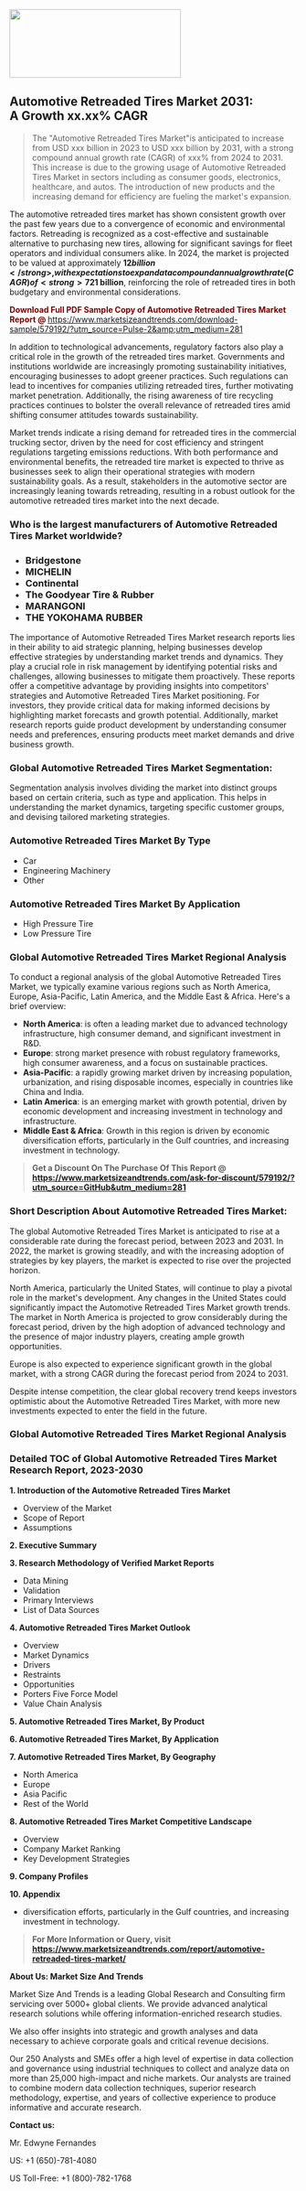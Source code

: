 <img src="https://100x100musica.es/wp-content/uploads/2024/12/Verified-Market-Reports-4-300x120.jpg" alt="" width="300" height="120" class="alignnone size-medium wp-image-100382" /><h2>Automotive Retreaded Tires Market 2031: A&nbsp;Growth&nbsp;xx.xx% CAGR</h2><blockquote id="" class="">The "Automotive Retreaded Tires Market"is anticipated to increase from USD xxx billion in 2023 to USD xxx billion by 2031, with a strong compound annual growth rate (CAGR) of xxx% from 2024 to 2031. This increase is due to the growing usage of Automotive Retreaded Tires Market in sectors including as consumer goods, electronics, healthcare, and autos. The introduction of new products and the increasing demand for efficiency are fueling the market's expansion.</blockquote><p><p>The automotive retreaded tires market has shown consistent growth over the past few years due to a convergence of economic and environmental factors. Retreading is recognized as a cost-effective and sustainable alternative to purchasing new tires, allowing for significant savings for fleet operators and individual consumers alike. In 2024, the market is projected to be valued at approximately <strong>$12 billion</strong>, with expectations to expand at a compound annual growth rate (CAGR) of <strong>7%</strong> through 2032. This growth is primarily driven by rising operational costs, increasing demand for fuel-efficient solutions, and greater awareness of sustainability practices within the automotive industry.</p><p>Furthermore, advancements in retreading technologies have improved the quality and performance of retreaded tires, paving the way for increased adoption in various segments, including passenger vehicles, commercial trucks, and even specialty vehicles. The enhancement of manufacturing processes results in retreaded tires that often meet or exceed the performance benchmarks of new tires, thus attracting a broader customer base. By 2032, the market size is anticipated to reach around <strong>$21 billion</strong>, reinforcing the role of retreaded tires in both budgetary and environmental considerations.</p><p><strong><span style="color: #800000;">Download Full PDF Sample Copy of Automotive Retreaded Tires Market Report @</span>&nbsp;</strong><a href="https://www.marketsizeandtrends.com/download-sample/579192/?utm_source=Pulse-2&amp;utm_medium=281">https://www.marketsizeandtrends.com/download-sample/579192/?utm_source=Pulse-2&amp;utm_medium=281</a></p><p>In addition to technological advancements, regulatory factors also play a critical role in the growth of the retreaded tires market. Governments and institutions worldwide are increasingly promoting sustainability initiatives, encouraging businesses to adopt greener practices. Such regulations can lead to incentives for companies utilizing retreaded tires, further motivating market penetration. Additionally, the rising awareness of tire recycling practices continues to bolster the overall relevance of retreaded tires amid shifting consumer attitudes towards sustainability.</p><p>Market trends indicate a rising demand for retreaded tires in the commercial trucking sector, driven by the need for cost efficiency and stringent regulations targeting emissions reductions. With both performance and environmental benefits, the retreaded tire market is expected to thrive as businesses seek to align their operational strategies with modern sustainability goals. As a result, stakeholders in the automotive sector are increasingly leaning towards retreading, resulting in a robust outlook for the automotive retreaded tires market into the next decade.</p></p><h3 id="" class="">Who is the largest manufacturers of&nbsp;Automotive Retreaded Tires Market worldwide?</h3><h3 class=""><p><ul><li>Bridgestone </li><li> MICHELIN </li><li> Continental </li><li> The Goodyear Tire & Rubber </li><li> MARANGONI </li><li> THE YOKOHAMA RUBBER</li></ul></p></h3><p id="ember58" class="ember-view reader-text-block__paragraph">The importance of&nbsp;Automotive Retreaded Tires Market research reports lies in their ability to aid strategic planning, helping businesses develop effective strategies by understanding market trends and dynamics. They play a crucial role in risk management by identifying potential risks and challenges, allowing businesses to mitigate them proactively. These reports offer a competitive advantage by providing insights into competitors' strategies and Automotive Retreaded Tires Market positioning. For investors, they provide critical data for making informed decisions by highlighting market forecasts and growth potential. Additionally, market research reports guide product development by understanding consumer needs and preferences, ensuring products meet market demands and drive business growth.</p><h3 id="" class="">Global&nbsp;Automotive Retreaded Tires Market Segmentation:</h3><p id="" class="">Segmentation analysis involves dividing the market into distinct groups based on certain criteria, such as type and application. This helps in understanding the market dynamics, targeting specific customer groups, and devising tailored marketing strategies.</p><h3 id="" class="">Automotive Retreaded Tires Market&nbsp;By Type</h3><p><p><ul><li>Car</li><li> Engineering Machinery</li><li> Other</p></li></ul></p></p><h3 id="" class="">Automotive Retreaded Tires Market&nbsp;By Application</h3><p class=""><p><ul><li>High Pressure Tire</li><li> Low Pressure Tire</li></ul></p></p><h3 id="" class="">Global Automotive Retreaded Tires Market Regional Analysis</h3><p id="" class="">To conduct a regional analysis of the global Automotive Retreaded Tires Market, we typically examine various regions such as North America, Europe, Asia-Pacific, Latin America, and the Middle East &amp; Africa. Here's a brief overview:</p><ul><li><strong>North America</strong>: is often a leading market due to advanced technology infrastructure, high consumer demand, and significant investment in R&amp;D.</li><li><strong>Europe</strong>: strong market presence with robust regulatory frameworks, high consumer awareness, and a focus on sustainable practices.</li><li><strong>Asia-Pacific</strong>: a rapidly growing market driven by increasing population, urbanization, and rising disposable incomes, especially in countries like China and India.</li><li><strong>Latin America</strong>: is an emerging market with growth potential, driven by economic development and increasing investment in technology and infrastructure.</li><li><strong>Middle East &amp; Africa</strong>: Growth in this region is driven by economic diversification efforts, particularly in the Gulf countries, and increasing investment in technology.</li></ul><blockquote id="" class=""><strong>Get a Discount On The Purchase Of This Report @ <a href="https://www.marketsizeandtrends.com/download-sample/579192/?utm_source=GitHub&utm_medium=281" target="_blank">https://www.marketsizeandtrends.com/ask-for-discount/579192/?utm_source=GitHub&utm_medium=281</a></strong></blockquote><h3>Short Description About Automotive Retreaded Tires Market:</h3><p id="ember58" class="ember-view reader-text-block__paragraph">The global&nbsp;Automotive Retreaded Tires Market&nbsp;is anticipated to rise at a considerable rate during the forecast period, between 2023 and 2031. In 2022, the market is growing steadily, and with the increasing adoption of strategies by key players, the market is expected to rise over the projected horizon.</p><p id="ember59" class="ember-view reader-text-block__paragraph">North America, particularly the United States, will continue to play a pivotal role in the market's development. Any changes in the United States could significantly impact the&nbsp;Automotive Retreaded Tires Market&nbsp;growth trends. The market in North America is projected to grow considerably during the forecast period, driven by the high adoption of advanced technology and the presence of major industry players, creating ample growth opportunities.</p><p id="ember60" class="ember-view reader-text-block__paragraph">Europe is also expected to experience significant growth in the global market, with a strong CAGR during the forecast period from 2024 to 2031.</p><p id="ember61" class="ember-view reader-text-block__paragraph">Despite intense competition, the clear global recovery trend keeps investors optimistic about the&nbsp;Automotive Retreaded Tires Market, with more new investments expected to enter the field in the future.</p><h3 id="" class="">Global Automotive Retreaded Tires Market Regional Analysis</h3><h3 id="" class="">Detailed TOC of Global Automotive Retreaded Tires Market Research Report, 2023-2030</h3><p id="" class=""><strong>1. Introduction of the Automotive Retreaded Tires Market</strong></p><ul><li>Overview of the Market</li><li>Scope of Report</li><li>Assumptions</li></ul><p id="" class=""><strong>2. Executive Summary</strong></p><p id="" class=""><strong>3. Research Methodology of Verified Market Reports</strong></p><ul><li>Data Mining</li><li>Validation</li><li>Primary Interviews</li><li>List of Data Sources</li></ul><p id="" class=""><strong>4. Automotive Retreaded Tires Market Outlook</strong></p><ul><li>Overview</li><li>Market Dynamics</li><li>Drivers</li><li>Restraints</li><li>Opportunities</li><li>Porters Five Force Model</li><li>Value Chain Analysis</li></ul><p id="" class=""><strong>5. Automotive Retreaded Tires Market, By Product</strong></p><p id="" class=""><strong>6. Automotive Retreaded Tires Market, By Application</strong></p><p id="" class=""><strong>7. Automotive Retreaded Tires Market, By Geography</strong></p><ul><li>North America</li><li>Europe</li><li>Asia Pacific</li><li>Rest of the World</li></ul><p id="" class=""><strong>8. Automotive Retreaded Tires Market Competitive Landscape</strong></p><ul><li>Overview</li><li>Company Market Ranking</li><li>Key Development Strategies</li></ul><p id="" class=""><strong>9. Company Profiles</strong></p><p id="" class=""><strong>10. Appendix</strong></p><ul><li>diversification efforts, particularly in the Gulf countries, and increasing investment in technology.</li></ul><blockquote id="" class=""><strong>For More Information or Query, visit <strong><strong><a href="https://www.marketsizeandtrends.com/report/automotive-retreaded-tires-market/" target="_blank">https://www.marketsizeandtrends.com/report/automotive-retreaded-tires-market/</a></strong></strong></strong></blockquote><p id="" class=""><strong>About Us: Market Size And Trends</strong></p><p id="" class="">Market Size And Trends is a leading Global Research and Consulting firm servicing over 5000+ global clients. We provide advanced analytical research solutions while offering information-enriched research studies.</p><p id="" class="">We also offer insights into strategic and growth analyses and data necessary to achieve corporate goals and critical revenue decisions.</p><p id="" class="">Our 250 Analysts and SMEs offer a high level of expertise in data collection and governance using industrial techniques to collect and analyze data on more than 25,000 high-impact and niche markets. Our analysts are trained to combine modern data collection techniques, superior research methodology, expertise, and years of collective experience to produce informative and accurate research.</p><p id="" class=""><strong>Contact us:</strong></p><p id="" class="">Mr. Edwyne Fernandes</p><p id="" class="">US: +1 (650)-781-4080</p><p id="" class="">US Toll-Free: +1 (800)-782-1768</p>
